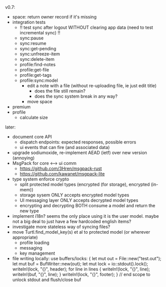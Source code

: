 v0.7:
- space: return owner record if it's missing
- integration tests
  - !! test sync after logout WITHOUT clearing app data (need to test incremental sync) !!
  - sync:pause
  - sync:resume
  - sync:get-pending
  - sync:unfreeze-item
  - sync:delete-item
  - profile:find-notes
  - profile:get-file
  - profile:get-tags
  - profile:sync:model
    - edit a note with a file (without re-uploading file, ie just edit title)
      - does the file still remain?
      - does the sync system break in any way?
    - move space
- premium
- profile
  - calculate size

later:
- document core API
  - dispatch endpoints: expected responses, possible errors
  - ui events that can fire (and associated data)
- upgrade sodiumoxide, re-implement AEAD (ietf) over new version (annoying)
- MsgPack for core <--> ui comm
  - https://github.com/3Hren/msgpack-rust
  - https://github.com/kawanet/msgpack-lite
- type system enforce crypto
  - split protected model types (encrypted (for storage), encrypted (in-mem))
  - storage sysem ONLY accepts encrypted model types
  - UI messaging layer ONLY accepts decrypted model types
  - encrypting and decrypting BOTH consume a model and return the new type
- implement i18n? seems the only place using it is the user model. maybe not a
  big deal to just have a few hardcoded english items?
- investigate more stateless way of syncing files?
- move Turtl.find_model_key(s) et al to protected model (or wherever appropriate)
  - profile loading
  - messaging
  - key management
- file writing locally: use buffers/locks:
  {
      let mut out = File::new("test.out");
      let mut buf = BufWriter::new(out);
      let mut lock = io::stdout().lock();
      writeln!(lock, "{}", header);
      for line in lines {
          writeln!(lock, "{}", line);
          writeln!(buf, "{}", line);
      }
      writeln!(lock, "{}", footer);
  }   // end scope to unlock stdout and flush/close buf


